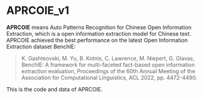 # APRCOIE_v1
**APRCOIE** means Auto Patterns Recognition for Chinese Open Information Extraction, which is a open information extraction model for Chinese text.
APRCOIE achieved the best performance on the latest Open Information Extraction dataset BenchIE: 
> K. Gashteovski, M. Yu, B. Kotnis, C. Lawrence, M. Niepert, G. Glavas, BenchIE: A framework for multi-faceted fact-based open information extraction evaluation, Proceedings of the 60th Annual Meeting of the Association for Computational Linguistics, ACL 2022, pp. 4472-4490.

This is the code and data of APRCOIE.


